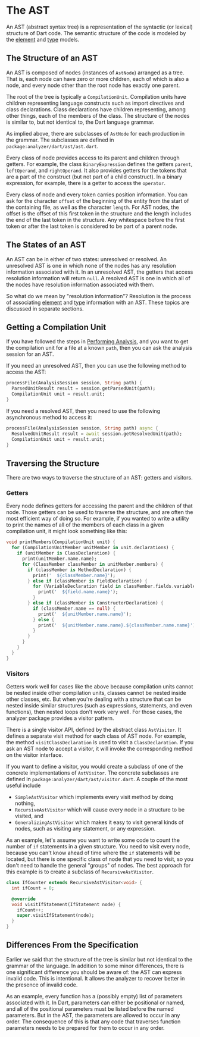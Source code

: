 # The AST

An AST (abstract syntax tree) is a representation of the syntactic (or lexical)
structure of Dart code. The semantic structure of the code is modeled by the
[element][element] and [type][type] models.

## The Structure of an AST

An AST is composed of nodes (instances of `AstNode`) arranged as a tree. That
is, each node can have zero or more children, each of which is also a node, and
every node other than the root node has exactly one parent.

The root of the tree is typically a `CompilationUnit`. Compilation units have
children representing language constructs such as import directives and class
declarations. Class declarations have children representing, among other things,
each of the members of the class. The structure of the nodes is similar to, but
not identical to, the Dart language grammar.

As implied above, there are subclasses of `AstNode` for each production in the
grammar. The subclasses are defined in `package:analyzer/dart/ast/ast.dart`.

Every class of node provides access to its parent and children through getters.
For example, the class `BinaryExpression` defines the getters `parent`,
`leftOperand`, and `rightOperand`. It also provides getters for the tokens that
are a part of the construct (but not part of a child construct). In a binary
expression, for example, there is a getter to access the `operator`.

Every class of node and every token carries position information. You can ask
for the character `offset` of the beginning of the entity from the start of the
containing file, as well as the character `length`. For AST nodes, the offset
is the offset of this first token in the structure and the length includes the
end of the last token in the structure. Any whitespace before the first token or
after the last token is considered to be part of a parent node.

## The States of an AST

An AST can be in either of two states: unresolved or resolved. An unresolved
AST is one in which none of the nodes has any resolution information associated
with it. In an unresolved AST, the getters that access resolution information
will return `null`. A resolved AST is one in which all of the nodes have
resolution information associated with them.

So what do we mean by "resolution information"? Resolution is the process of
associating [element][element] and [type][type] information with an AST. These
topics are discussed in separate sections.

## Getting a Compilation Unit

If you have followed the steps in [Performing Analysis][analysis], and you want
to get the compilation unit for a file at a known `path`, then you can ask the
analysis session for an AST.

If you need an unresolved AST, then you can use the following method to access
the AST:

```dart
processFile(AnalysisSession session, String path) {
  ParsedUnitResult result = session.getParsedUnit(path);
  CompilationUnit unit = result.unit;
}
```

If you need a resolved AST, then you need to use the following asynchronous
method to access it:

```dart
processFile(AnalysisSession session, String path) async {
  ResolvedUnitResult result = await session.getResolvedUnit(path);
  CompilationUnit unit = result.unit;
}
```

## Traversing the Structure

There are two ways to traverse the structure of an AST: getters and visitors.

### Getters

Every node defines getters for accessing the parent and the children of that
node. Those getters can be used to traverse the structure, and are often the
most efficient way of doing so. For example, if you wanted to write a utility to
print the names of all of the members of each class in a given compilation unit,
it might look something like this:

```dart
void printMembers(CompilationUnit unit) {
  for (CompilationUnitMember unitMember in unit.declarations) {
    if (unitMember is ClassDeclaration) {
      print(unitMember.name.name);
      for (ClassMember classMember in unitMember.members) {
        if (classMember is MethodDeclaration) {
          print('  ${classMember.name}');
        } else if (classMember is FieldDeclaration) {
          for (VariableDeclaration field in classMember.fields.variables) {
            print('  ${field.name.name}');
          }
        } else if (classMember is ConstructorDeclaration) {
          if (classMember.name == null) {
            print('  ${unitMember.name.name}');
          } else {
            print('  ${unitMember.name.name}.${classMember.name.name}');
          }
        }
      }
    }
  }
}
```

### Visitors

Getters work well for cases like the above because compilation units cannot be
nested inside other compilation units, classes cannot be nested inside other
classes, etc. But when you're dealing with a structure that can be nested inside
similar structures (such as expressions, statements, and even functions), then
nested loops don't work very well. For those cases, the analyzer package
provides a visitor pattern.

There is a single visitor API, defined by the abstract class `AstVisitor`. It
defines a separate visit method for each class of AST node. For example, the
method `visitClassDeclaration` is used to visit a `ClassDeclaration`. If you
ask an AST node to accept a visitor, it will invoke the corresponding method on
the visitor interface.

If you want to define a visitor, you would create a subclass of one of the
concrete implementations of `AstVisitor`. The concrete subclasses are defined in
`package:analyzer/dart/ast/visitor.dart`. A couple of the most useful include
- `SimpleAstVisitor` which implements every visit method by doing nothing,
- `RecursiveAstVisitor` which will cause every node in a structure to be
  visited, and
- `GeneralizingAstVisitor` which makes it easy to visit general kinds of nodes,
  such as visiting any statement, or any expression.

As an example, let's assume you want to write some code to count the number of
`if` statements in a given structure. You need to visit every node, because you
can't know ahead of time where the `if` statements will be located, but there is
one specific class of node that you need to visit, so you don't need to handle
the general "groups" of nodes. The best approach for this example is to create a
subclass of `RecursiveAstVisitor`.

```dart
class IfCounter extends RecursiveAstVisitor<void> {
  int ifCount = 0;

  @override
  void visitIfStatement(IfStatement node) {
    ifCount++;
    super.visitIfStatement(node);
  }
}
```

## Differences From the Specification

Earlier we said that the structure of the tree is similar but not identical to
the grammar of the language. In addition to some minor differences, there is
one significant difference you should be aware of: the AST can express invalid
code. This is intentional. It allows the analyzer to recover better in the
presence of invalid code.

As an example, every function has a (possibly empty) list of parameters
associated with it. In Dart, parameters can either be positional or named, and
all of the positional parameters must be listed before the named parameters. But
in the AST, the parameters are allowed to occur in any order. The consequence of
this is that any code that traverses function parameters needs to be prepared
for them to occur in any order.

[analysis]: analysis.md
[element]: element.md
[type]: type.md
